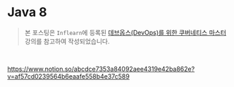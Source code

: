 # Java 8
> 본 포스팅은 `Inflearn`에 등록된 [데브옵스(DevOps)를 위한 쿠버네티스 마스터](https://www.inflearn.com/course/%EB%8D%B0%EB%B8%8C%EC%98%B5%EC%8A%A4-%EC%BF%A0%EB%B2%84%EB%84%A4%ED%8B%B0%EC%8A%A4-%EB%A7%88%EC%8A%A4%ED%84%B0) 강의를 참고하여 작성되었습니다.
<br/>

https://www.notion.so/abcdce7353a84092aee4319e42ba862e?v=af57cd0239564b6eaafe558b4e37c589
